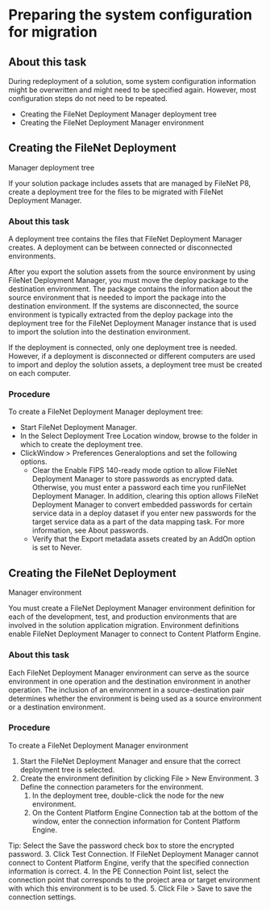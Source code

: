 # Preparing the system configuration for migration

## About this task

During redeployment of a solution, some system configuration information might be overwritten and
might need to be specified again. However, most configuration steps do not need to be repeated.

- Creating the FileNet Deployment Manager deployment tree
- Creating the FileNet Deployment Manager environment

## Creating the FileNet Deployment
Manager
deployment tree

If your solution package includes assets that are managed by FileNet P8, create a deployment tree for
the files to be migrated with FileNet Deployment
Manager.

### About this task

A deployment tree contains the files that FileNet Deployment
Manager creates. A deployment can be
between connected or disconnected environments.

After you export the solution assets from the
source environment by using FileNet Deployment
Manager, you must move the deploy
package to the destination environment. The package contains the information about the source
environment that is needed to import the package into the destination environment. If the systems
are disconnected, the source environment is typically extracted from the deploy package into the
deployment tree for the FileNet Deployment
Manager instance that is used to import the solution into the destination environment.

If the deployment is connected, only one deployment tree is needed. However, if a deployment is
disconnected or different computers are used to import and deploy the solution assets, a deployment
tree must be created on each computer.

### Procedure

To create a FileNet Deployment
Manager deployment tree:

- Start FileNet Deployment
Manager.
- In the Select Deployment Tree Location window, browse to the folder in
which to create the deployment tree.
- ClickWindow > Preferences Generaloptions and set the following options.
    - Clear the Enable FIPS 140-ready mode option to allow FileNet Deployment
Manager to store passwords as
encrypted data. Otherwise, you must enter a password each time you runFileNet Deployment
Manager. In addition, clearing this
option allows FileNet Deployment
Manager to
convert embedded passwords for certain service data in a deploy dataset if you enter new passwords
for the target service data as a part of the data mapping task. For more information, see About passwords.
    - Verify that the Export metadata assets created by an AddOn option is set
to Never.

## Creating the FileNet Deployment
Manager
environment

You must create a FileNet Deployment
Manager environment definition for
each of the development, test, and production environments that are involved in the solution
application migration. Environment definitions enable FileNet Deployment
Manager to connect to Content Platform Engine.

### About this task

Each FileNet Deployment
Manager environment
can serve as the source environment in one operation and the destination environment in another
operation. The inclusion of an environment in a source-destination pair determines whether the
environment is being used as a source environment or a destination environment.

### Procedure

To create a FileNet Deployment
Manager environment

1. Start the FileNet Deployment
Manager and
ensure that the correct deployment tree is selected.
2. Create the environment definition by clicking
File > New
Environment.
3 Define the connection parameters for the environment.
    1. In the deployment tree, double-click the node for the new environment.
    2. On the Content Platform Engine
Connection tab at the bottom of the window, enter the connection information for
Content Platform Engine.

Tip: Select the Save the password check box to store the
encrypted password.
    3. Click Test Connection.
If FileNet Deployment
Manager cannot
connect to Content Platform Engine, verify that the specified connection information is correct.
    4. In the PE Connection Point list, select the connection point that
corresponds to the project area or target environment with which this environment is to be
used.
    5. Click File > Save to save
the connection settings.